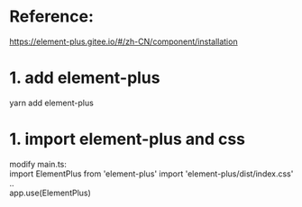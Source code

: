 # Reference: 
https://element-plus.gitee.io/#/zh-CN/component/installation

# 1. add element-plus
yarn add element-plus

# 1. import element-plus and css
modify main.ts:  
import ElementPlus from 'element-plus'
import 'element-plus/dist/index.css'
..  
app.use(ElementPlus)  
